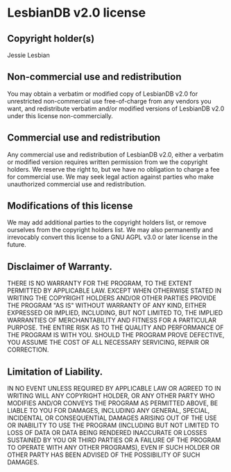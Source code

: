 # LesbianDB v2.0 license

## Copyright holder(s)
Jessie Lesbian

## Non-commercial use and redistribution
You may obtain a verbatim or modified copy of LesbianDB v2.0 for unrestricted
non-commercial use free-of-charge from any vendors you want, and redistribute
verbatim and/or modified versions of LesbianDB v2.0 under this license
non-commercially.

## Commercial use and redistribution
Any commercial use and redistribution of LesbianDB v2.0, either a verbatim or
modified version requires written permission from we the copyright holders.
We reserve the right to, but we have no obligation to charge a fee for
commercial use. We may seek legal action against parties who make unauthorized
commercial use and redistribution.

## Modifications of this license
We may add additional parties to the copyright holders list, or remove ourselves
from the copyright holders list. We may also permanently and irrevocably convert
this license to a GNU AGPL v3.0 or later license in the future.

## Disclaimer of Warranty.
THERE IS NO WARRANTY FOR THE PROGRAM, TO THE EXTENT PERMITTED BY
APPLICABLE LAW.  EXCEPT WHEN OTHERWISE STATED IN WRITING THE COPYRIGHT
HOLDERS AND/OR OTHER PARTIES PROVIDE THE PROGRAM "AS IS" WITHOUT WARRANTY
OF ANY KIND, EITHER EXPRESSED OR IMPLIED, INCLUDING, BUT NOT LIMITED TO,
THE IMPLIED WARRANTIES OF MERCHANTABILITY AND FITNESS FOR A PARTICULAR
PURPOSE.  THE ENTIRE RISK AS TO THE QUALITY AND PERFORMANCE OF THE PROGRAM
IS WITH YOU.  SHOULD THE PROGRAM PROVE DEFECTIVE, YOU ASSUME THE COST OF
ALL NECESSARY SERVICING, REPAIR OR CORRECTION.

## Limitation of Liability.
IN NO EVENT UNLESS REQUIRED BY APPLICABLE LAW OR AGREED TO IN WRITING
WILL ANY COPYRIGHT HOLDER, OR ANY OTHER PARTY WHO MODIFIES AND/OR CONVEYS
THE PROGRAM AS PERMITTED ABOVE, BE LIABLE TO YOU FOR DAMAGES, INCLUDING ANY
GENERAL, SPECIAL, INCIDENTAL OR CONSEQUENTIAL DAMAGES ARISING OUT OF THE
USE OR INABILITY TO USE THE PROGRAM (INCLUDING BUT NOT LIMITED TO LOSS OF
DATA OR DATA BEING RENDERED INACCURATE OR LOSSES SUSTAINED BY YOU OR THIRD
PARTIES OR A FAILURE OF THE PROGRAM TO OPERATE WITH ANY OTHER PROGRAMS),
EVEN IF SUCH HOLDER OR OTHER PARTY HAS BEEN ADVISED OF THE POSSIBILITY OF
SUCH DAMAGES.